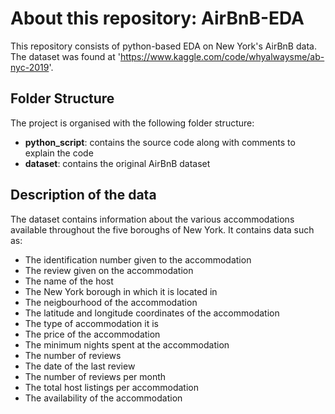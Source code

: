 # About this repository: AirBnB-EDA
This repository consists of python-based EDA on New York's AirBnB data. The dataset was found at 'https://www.kaggle.com/code/whyalwaysme/ab-nyc-2019'.

## Folder Structure
The project is organised with the following folder structure:
- **python_script**: contains the source code along with comments to explain the code
- **dataset**: contains the original AirBnB dataset

## Description of the data
The dataset contains information about the various accommodations available throughout the five boroughs of New York. It contains data such as:
- The identification number given to the accommodation
- The review given on the accommodation
- The name of the host
- The New York borough in which it is located in
- The neigbourhood of the accommodation
- The latitude and longitude coordinates of the accommodation
- The type of accommodation it is
- The price of the accommodation
- The minimum nights spent at the accommodation
- The number of reviews
- The date of the last review
- The number of reviews per month
- The total host listings per accommodation
- The availability of the accommodation
